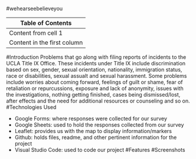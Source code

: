 #wehearseebelieveyou

Table of Contents |
------------ |
Content from cell 1 |
Content in the first column |

#Introduction
Problems that go along with filing reports of incidents to the UCLA Title IX Office. These incidents under Title IX include discrimination based on sex, gender, sexual orientation, nationality, immigration status, race or disabilities, sexual assualt and sexual harassment. Some problems include worries about coming forward, feelings of guilt or shame, fear of retaliation or repurcussions, exposure and lack of anonymity, issues with the investigations, nothing getting finished, cases being dismissed/lost, after effects and the need for additional resources or counseling and so on.
#Technologies Used
* Google Forms: where responses were collected for our survey
* Google Sheets: used to hold the responses collected from our survey
* Leaflet: provides us with the map to display information/markers
* Github: holds files, readme, and other pertinent information for the project
* Visual Studio Code: used to code our project
#Features
#Screenshots


